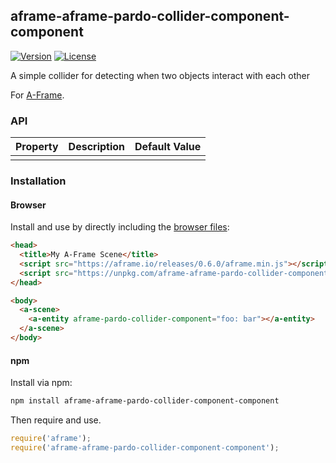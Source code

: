 ## aframe-aframe-pardo-collider-component-component

[![Version](http://img.shields.io/npm/v/aframe-aframe-pardo-collider-component-component.svg?style=flat-square)](https://npmjs.org/package/aframe-aframe-pardo-collider-component-component)
[![License](http://img.shields.io/npm/l/aframe-aframe-pardo-collider-component-component.svg?style=flat-square)](https://npmjs.org/package/aframe-aframe-pardo-collider-component-component)

A simple collider for detecting when two objects interact with each other

For [A-Frame](https://aframe.io).

### API

| Property | Description | Default Value |
| -------- | ----------- | ------------- |
|          |             |               |

### Installation

#### Browser

Install and use by directly including the [browser files](dist):

```html
<head>
  <title>My A-Frame Scene</title>
  <script src="https://aframe.io/releases/0.6.0/aframe.min.js"></script>
  <script src="https://unpkg.com/aframe-aframe-pardo-collider-component-component/dist/aframe-aframe-pardo-collider-component-component.min.js"></script>
</head>

<body>
  <a-scene>
    <a-entity aframe-pardo-collider-component="foo: bar"></a-entity>
  </a-scene>
</body>
```

#### npm

Install via npm:

```bash
npm install aframe-aframe-pardo-collider-component-component
```

Then require and use.

```js
require('aframe');
require('aframe-aframe-pardo-collider-component-component');
```
